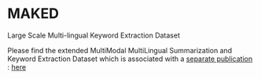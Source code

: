 # MAKED
Large Scale Multi-lingual Keyword Extraction Dataset


Please find the extended MultiModal MultiLingual Summarization and Keyword Extraction Dataset which is associated with a [separate publication](https://aclanthology.org/2023.eacl-main.263/) : [here](https://github.com/Raghvendra-14/M3LS)
